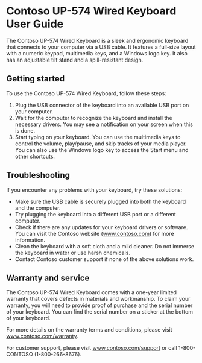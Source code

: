 # Contoso UP-574 Wired Keyboard User Guide

The Contoso UP-574 Wired Keyboard is a sleek and ergonomic keyboard that connects to your computer via a USB cable. It features a full-size layout with a numeric keypad, multimedia keys, and a Windows logo key. It also has an adjustable tilt stand and a spill-resistant design.

## Getting started

To use the Contoso UP-574 Wired Keyboard, follow these steps:

1. Plug the USB connector of the keyboard into an available USB port on your computer.
2. Wait for the computer to recognize the keyboard and install the necessary drivers. You may see a notification on your screen when this is done.
3. Start typing on your keyboard. You can use the multimedia keys to control the volume, play/pause, and skip tracks of your media player. You can also use the Windows logo key to access the Start menu and other shortcuts.

## Troubleshooting

If you encounter any problems with your keyboard, try these solutions:

- Make sure the USB cable is securely plugged into both the keyboard and the computer.
- Try plugging the keyboard into a different USB port or a different computer.
- Check if there are any updates for your keyboard drivers or software. You can visit the Contoso website (www.contoso.com) for more information.
- Clean the keyboard with a soft cloth and a mild cleaner. Do not immerse the keyboard in water or use harsh chemicals.
- Contact Contoso customer support if none of the above solutions work.

## Warranty and service

The Contoso UP-574 Wired Keyboard comes with a one-year limited warranty that covers defects in materials and workmanship. To claim your warranty, you will need to provide proof of purchase and the serial number of your keyboard. You can find the serial number on a sticker at the bottom of your keyboard.

For more details on the warranty terms and conditions, please visit www.contoso.com/warranty.

For customer support, please visit www.contoso.com/support or call 1-800-CONTOSO (1-800-266-8676).